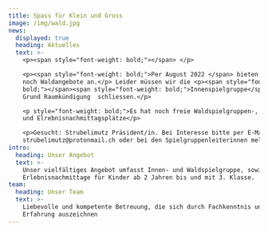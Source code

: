 ```yaml
---
title: Spass für Klein und Gross
image: /img/wald.jpg
news:
  displayed: true
  heading: Aktuelles
  text: >-
    <p><span style="font-weight: bold;"></span> </p>

    <p><span style="font-weight: bold;">Per August 2022 </span> bieten wir nur
    noch Waldangebote an.</p> Leider müssen wir die <p><span style="font-weight:
    bold;"></span><span style="font-weight: bold;">Innenspielgruppe</span> auf
    Grund Raumkündigung  schliessen.</p>

    <p style="font-weight: bold;">Es hat noch freie Waldspielgruppen-, ElKi-,
    und Elrebnisnachmittagsplätze</p>

    <p>Gesucht: Strubelimutz Präsident/in. Bei Interesse bitte per E-Mail an
    strubelimutz@protonmail.ch oder bei den Spielgruppenleiterinnen melden</p>
intro:
  heading: Unser Angebot
  text: >-
    Unser vielfältiges Angebot umfasst Innen- und Waldspielgruppe, sowie
    Erlebnisnachmittage für Kinder ab 2 Jahren bis und mit 3. Klasse.
team:
  heading: Unser Team
  text: >-
    Liebevolle und kompetente Betreuung, die sich durch Fachkenntnis und
    Erfahrung auszeichnen
---
```


